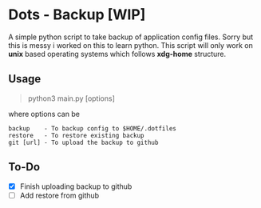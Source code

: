 # Dots - Backup [WIP]

A simple python script to take backup of application config files. Sorry but this is messy i worked on this to learn python. This script will only work on **unix** based operating systems which follows **xdg-home** structure.

## Usage

> python3 main.py [options]

where options can be
  ```
  backup    - To backup config to $HOME/.dotfiles
  restore   - To restore existing backup
  git [url] - To upload the backup to github
  ```
  
## To-Do
- [x] Finish uploading backup to github
- [ ] Add restore from github
